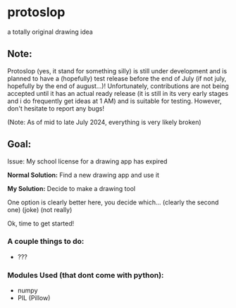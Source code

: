 # protoslop

a totally original drawing idea

## Note:

Protoslop (yes, it stand for something silly) is still under development and is planned to have a (hopefully) test release before the end of July (if not july, hopefully by the end of august...)! Unfortunately, contributions are not being accepted until it has an actual ready release (it is still in its very early stages and i do frequently get ideas at 1 AM) and is suitable for testing. However, don't hesitate to report any bugs! 

(Note: As of mid to late July 2024, everything is very likely broken)

## Goal:

Issue: My school license for a drawing app has expired

**Normal Solution:** Find a new drawing app and use it

**My Solution:** Decide to make a drawing tool

One option is clearly better here, you decide which... (clearly the second one) (joke) (not really)

Ok, time to get started!

### A couple things to do:

- ???

### Modules Used (that dont come with python):
- numpy
- PIL (Pillow)
